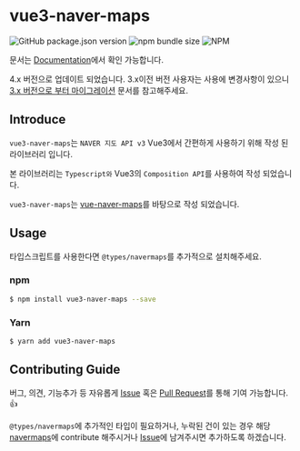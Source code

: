 # <h1>vue3-naver-maps</h1>

![GitHub package.json version](https://img.shields.io/github/package-json/v/dongkyuuuu/vue3-naver-maps)
![npm bundle size](https://img.shields.io/bundlephobia/min/vue3-naver-maps)
![NPM](https://img.shields.io/npm/l/vue3-naver-maps)

문서는 [Documentation](https://dongkyuuuu.github.io/vue3-naver-maps/)에서 확인 가능합니다.

4.x 버전으로 업데이트 되었습니다. 3.x이전 버전 사용자는 사용에 변경사항이 있으니 [3.x 버전으로 부터 마이그레이션](https://dongkyuuuu.github.io/vue3-naver-maps/migrations/from3.html) 문서를 참고해주세요.

## Introduce

`vue3-naver-maps`는 `NAVER 지도 API v3` Vue3에서 간편하게 사용하기 위해 작성 된 라이브러리 입니다.

본 라이브러리는 `Typescript와` Vue3의 `Composition API`를 사용하여 작성 되었습니다.

`vue3-naver-maps`는 [vue-naver-maps](https://github.com/Shin-JaeHeon/vue-naver-maps)를 바탕으로 작성 되었습니다.

## Usage

타입스크립트를 사용한다면 `@types/navermaps`를 추가적으로 설치해주세요.

### npm

```bash
$ npm install vue3-naver-maps --save
```

### Yarn

```bash
$ yarn add vue3-naver-maps
```

## Contributing Guide

버그, 의견, 기능추가 등 자유롭게 [Issue](https://github.com/DongKyuuuu/vue3-naver-maps/issues) 혹은 [Pull Request](https://github.com/DongKyuuuu/vue3-naver-maps/pulls)를 통해 기여 가능합니다. 👍

`@types/navermaps`에 추가적인 타입이 필요하거나, 누락된 건이 있는 경우 해당 [navermaps](https://github.com/DefinitelyTyped/DefinitelyTyped/tree/master/types/navermaps)에 contribute 해주시거나 [Issue](https://github.com/DongKyuuuu/vue3-naver-maps/issues)에 남겨주시면 추가하도록 하겠습니다.
